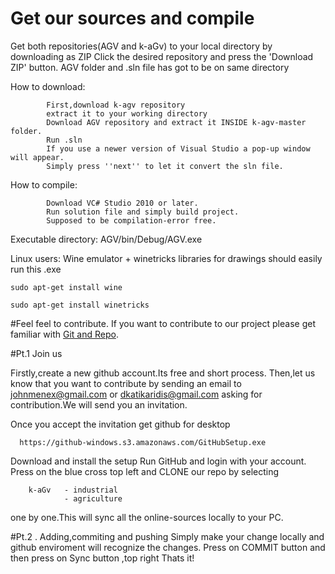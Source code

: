 # Get our sources and compile

Get both repositories(AGV and k-aGv) to your local directory by downloading as ZIP
Click the desired repository and press the 'Download ZIP' button.
AGV folder and .sln file has got to be on same directory

How to download:

            First,download k-agv repository
            extract it to your working directory
            Download AGV repository and extract it INSIDE k-agv-master folder.
            Run .sln
            If you use a newer version of Visual Studio a pop-up window will appear.
            Simply press ''next'' to let it convert the sln file.

How to compile:

            Download VC# Studio 2010 or later.
            Run solution file and simply build project.
            Supposed to be compilation-error free.

Executable directory:
AGV/bin/Debug/AGV.exe


Linux users:
Wine emulator + winetricks libraries for drawings should easily run this .exe

    sudo apt-get install wine
  
    sudo apt-get install winetricks

#Feel feel to contribute.
If you want to contribute to our project please
get familiar with [Git and Repo](http://source.android.com/source/using-repo.html).

#Pt.1 Join us

Firstly,create a new github account.Its free and short process.
Then,let us know that you want to contribute by sending an email to
johnmenex@gmail.com
or
dkatikaridis@gmail.com
asking for contribution.We will send you an invitation.

Once you accept the invitation get github for desktop

      https://github-windows.s3.amazonaws.com/GitHubSetup.exe

Download and install the setup
Run GitHub and login with your account.
Press on the blue cross top left and CLONE our repo
by selecting 

        k-aGv   - industrial
                - agriculture

one by one.This will sync all the online-sources locally to your PC.

#Pt.2 . Adding,commiting and pushing
Simply make your change locally and github enviroment will recognize the changes.
Press on COMMIT button and then press on Sync button ,top right
Thats it!


